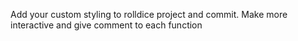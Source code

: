 Add your custom styling to rolldice project and commit. 
Make more interactive and give comment to each function
